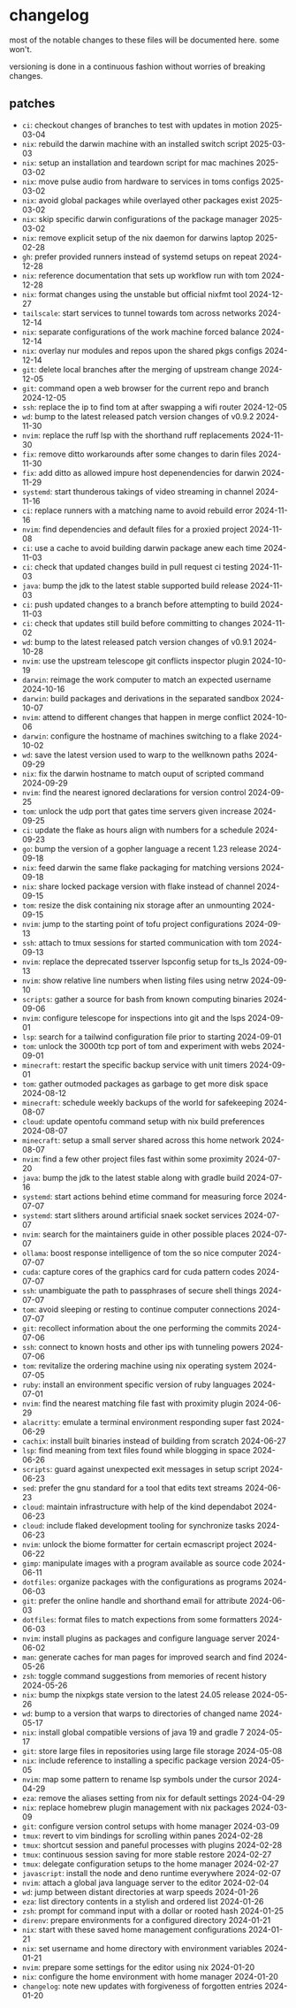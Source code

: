 # changelog

most of the notable changes to these files will be documented here. some won't.

versioning is done in a continuous fashion without worries of breaking changes.

## patches

- `ci`: checkout changes of branches to test with updates in motion 2025-03-04
- `nix`: rebuild the darwin machine with an installed switch script 2025-03-03
- `nix`: setup an installation and teardown script for mac machines 2025-03-02
- `nix`: move pulse audio from hardware to services in toms configs 2025-03-02
- `nix`: avoid global packages while overlayed other packages exist 2025-03-02
- `nix`: skip specific darwin configurations of the package manager 2025-03-02
- `nix`: remove explicit setup of the nix daemon for darwins laptop 2025-02-28
- `gh`: prefer provided runners instead of systemd setups on repeat 2024-12-28
- `nix`: reference documentation that sets up workflow run with tom 2024-12-28
- `nix`: format changes using the unstable but official nixfmt tool 2024-12-27
- `tailscale`: start services to tunnel towards tom across networks 2024-12-14
- `nix`: separate configurations of the work machine forced balance 2024-12-14
- `nix`: overlay nur modules and repos upon the shared pkgs configs 2024-12-14
- `git`: delete local branches after the merging of upstream change 2024-12-05
- `git`: command open a web browser for the current repo and branch 2024-12-05
- `ssh`: replace the ip to find tom at after swapping a wifi router 2024-12-05
- `wd`: bump to the latest released patch version changes of v0.9.2 2024-11-30
- `nvim`: replace the ruff lsp with the shorthand ruff replacements 2024-11-30
- `fix`: remove ditto workarounds after some changes to darin files 2024-11-30
- `fix`: add ditto as allowed impure host depenendencies for darwin 2024-11-29
- `systemd`: start thunderous takings of video streaming in channel 2024-11-16
- `ci`: replace runners with a matching name to avoid rebuild error 2024-11-16
- `nvim`: find dependencies and default files for a proxied project 2024-11-08
- `ci`: use a cache to avoid building darwin package anew each time 2024-11-03
- `ci`: check that updated changes build in pull request ci testing 2024-11-03
- `java`: bump the jdk to the latest stable supported build release 2024-11-03
- `ci`: push updated changes to a branch before attempting to build 2024-11-03
- `ci`: check that updates still build before committing to changes 2024-11-02
- `wd`: bump to the latest released patch version changes of v0.9.1 2024-10-28
- `nvim`: use the upstream telescope git conflicts inspector plugin 2024-10-19
- `darwin`: reimage the work computer to match an expected username 2024-10-16
- `darwin`: build packages and derivations in the separated sandbox 2024-10-07
- `nvim`: attend to different changes that happen in merge conflict 2024-10-06
- `darwin`: configure the hostname of machines switching to a flake 2024-10-02
- `wd`: save the latest version used to warp to the wellknown paths 2024-09-29
- `nix`: fix the darwin hostname to match ouput of scripted command 2024-09-29
- `nvim`: find the nearest ignored declarations for version control 2024-09-25
- `tom`: unlock the udp port that gates time servers given increase 2024-09-25
- `ci`: update the flake as hours align with numbers for a schedule 2024-09-23
- `go`: bump the version of a gopher language a recent 1.23 release 2024-09-18
- `nix`: feed darwin the same flake packaging for matching versions 2024-09-18
- `nix`: share locked package version with flake instead of channel 2024-09-15
- `tom`: resize the disk containing nix storage after an unmounting 2024-09-15
- `nvim`: jump to the starting point of tofu project configurations 2024-09-13
- `ssh`: attach to tmux sessions for started communication with tom 2024-09-13
- `nvim`: replace the deprecated tsserver lspconfig setup for ts_ls 2024-09-13
- `nvim`: show relative line numbers when listing files using netrw 2024-09-10
- `scripts`: gather a source for bash from known computing binaries 2024-09-06
- `nvim`: configure telescope for inspections into git and the lsps 2024-09-01
- `lsp`: search for a tailwind configuration file prior to starting 2024-09-01
- `tom`: unlock the 3000th tcp port of tom and experiment with webs 2024-09-01
- `minecraft`: restart the specific backup service with unit timers 2024-09-01
- `tom`: gather outmoded packages as garbage to get more disk space 2024-08-12
- `minecraft`: schedule weekly backups of the world for safekeeping 2024-08-07
- `cloud`: update opentofu command setup with nix build preferences 2024-08-07
- `minecraft`: setup a small server shared across this home network 2024-08-07
- `nvim`: find a few other project files fast within some proximity 2024-07-20
- `java`: bump the jdk to the latest stable along with gradle build 2024-07-16
- `systemd`: start actions behind etime command for measuring force 2024-07-07
- `systemd`: start slithers around artificial snaek socket services 2024-07-07
- `nvim`: search for the maintainers guide in other possible places 2024-07-07
- `ollama`: boost response intelligence of tom the so nice computer 2024-07-07
- `cuda`: capture cores of the graphics card for cuda pattern codes 2024-07-07
- `ssh`: unambiguate the path to passphrases of secure shell things 2024-07-07
- `tom`: avoid sleeping or resting to continue computer connections 2024-07-07
- `git`: recollect information about the one performing the commits 2024-07-06
- `ssh`: connect to known hosts and other ips with tunneling powers 2024-07-06
- `tom`: revitalize the ordering machine using nix operating system 2024-07-05
- `ruby`: install an environment specific version of ruby languages 2024-07-01
- `nvim`: find the nearest matching file fast with proximity plugin 2024-06-29
- `alacritty`: emulate a terminal environment responding super fast 2024-06-29
- `cachix`: install built binaries instead of building from scratch 2024-06-27
- `lsp`: find meaning from text files found while blogging in space 2024-06-26
- `scripts`: guard against unexpected exit messages in setup script 2024-06-23
- `sed`: prefer the gnu standard for a tool that edits text streams 2024-06-23
- `cloud`: maintain infrastructure with help of the kind dependabot 2024-06-23
- `cloud`: include flaked development tooling for synchronize tasks 2024-06-23
- `nvim`: unlock the biome formatter for certain ecmascript project 2024-06-22
- `gimp`: manipulate images with a program available as source code 2024-06-11
- `dotfiles`: organize packages with the configurations as programs 2024-06-03
- `git`: prefer the online handle and shorthand email for attribute 2024-06-03
- `dotfiles`: format files to match expections from some formatters 2024-06-03
- `nvim`: install plugins as packages and configure language server 2024-06-02
- `man`: generate caches for man pages for improved search and find 2024-05-26
- `zsh`: toggle command suggestions from memories of recent history 2024-05-26
- `nix`: bump the nixpkgs state version to the latest 24.05 release 2024-05-26
- `wd`: bump to a version that warps to directories of changed name 2024-05-17
- `nix`: install global compatible versions of java 19 and gradle 7 2024-05-17
- `git`: store large files in repositories using large file storage 2024-05-08
- `nix`: include reference to installing a specific package version 2024-05-05
- `nvim`: map some pattern to rename lsp symbols under the cursor 2024-04-29
- `eza`: remove the aliases setting from nix for default settings 2024-04-29
- `nix`: replace homebrew plugin management with nix packages 2024-03-09
- `git`: configure version control setups with home manager 2024-03-09
- `tmux`: revert to vim bindings for scrolling within panes 2024-02-28
- `tmux`: shortcut session and paneful processes with plugins 2024-02-28
- `tmux`: continuous session saving for more stable restore 2024-02-27
- `tmux`: delegate configuration setups to the home manager 2024-02-27
- `javascript`: install the node and deno runtime everywhere 2024-02-07
- `nvim`: attach a global java language server to the editor 2024-02-04
- `wd`: jump between distant directories at warp speeds 2024-01-26
- `eza`: list directory contents in a stylish and ordered list 2024-01-26
- `zsh`: prompt for command input with a dollar or rooted hash 2024-01-25
- `direnv`: prepare environments for a configured directory 2024-01-21
- `nix`: start with these saved home management configurations 2024-01-21
- `nix`: set username and home directory with environment variables 2024-01-21
- `nvim`: prepare some settings for the editor using nix 2024-01-20
- `nix`: configure the home environment with home manager 2024-01-20
- `changelog`: note new updates with forgiveness of forgotten entries 2024-01-20
